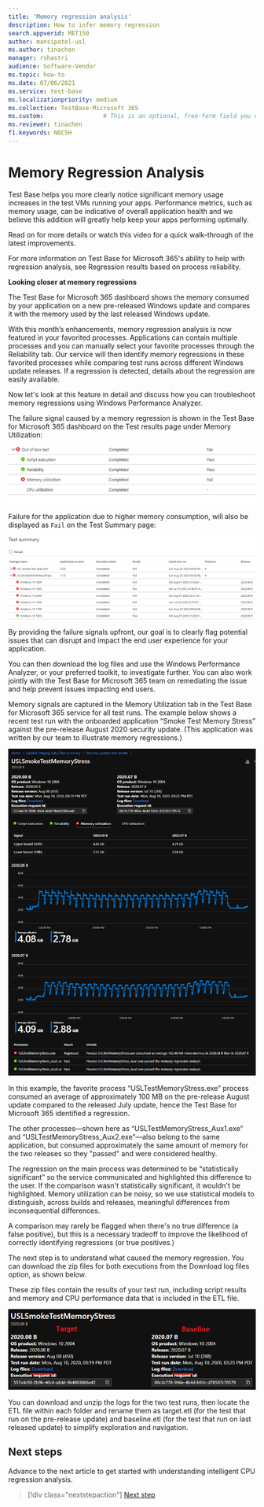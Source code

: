 ```yaml
---
title: 'Memory regression analysis'
description: How to infer memory regression
search.appverid: MET150
author: mansipatel-usl
ms.author: tinachen
manager: rshastri
audience: Software-Vendor
ms.topic: how-to
ms.date: 07/06/2021
ms.service: test-base
ms.localizationpriority: medium
ms.collection: TestBase-Microsoft 365
ms.custom:                 # This is an optional, free-form field you can use to define your own collection of articles. If you have more than one value, format as a bulleted list. This field truncates to something like 144 characters (inclusive of spaces) so keep it short.
ms.reviewer: tinachen
f1.keywords: NOCSH
---
```


# Memory Regression Analysis

Test Base helps you more clearly notice significant memory usage increases in the test VMs running your apps. Performance metrics, such as memory usage, can be indicative of overall application health and we believe this addition will greatly help keep your apps performing optimally.

Read on for more details or watch this video for a quick walk-through of the latest improvements.

For more information on Test Base for Microsoft 365's ability to help with regression analysis, see Regression results based on process reliability.

<b>Looking closer at memory regressions</b>

The Test Base for Microsoft 365 dashboard shows the memory consumed by your application on a new pre-released Windows update and compares it with the memory used by the last released Windows update.

With this month’s enhancements, memory regression analysis is now featured in your favorited processes. Applications can contain multiple processes and you can manually select your favorite processes through the Reliability tab. Our service will then identify memory regressions in these favorited processes while comparing test runs across different Windows update releases. If a regression is detected, details about the regression are easily available.

Now let's look at this feature in detail and discuss how you can troubleshoot memory regressions using Windows Performance Analyzer.

The failure signal caused by a memory regression is shown in the Test Base for Microsoft 365 dashboard on the Test results page under Memory Utilization:

![Memory utilization results.](Media/01_memory-utilization-results.png)

Failure for the application due to higher memory consumption, will also be displayed as ```Fail``` on the Test Summary page:

![Test summary results.](Media/02_test-summary.png)

By providing the failure signals upfront, our goal is to clearly flag potential issues that can disrupt and impact the end user experience for your application.

You can then download the log files and use the Windows Performance Analyzer, or your preferred toolkit, to investigate further. You can also work jointly with the Test Base for Microsoft 365 team on remediating the issue and help prevent issues impacting end users.

Memory signals are captured in the Memory Utilization tab in the Test Base for Microsoft 365 service for all test runs. The example below shows a recent test run with the onboarded application “Smoke Test Memory Stress” against the pre-release August 2020 security update. (This application was written by our team to illustrate memory regressions.)

![Memory regression results.](Media/03_memory-regression-comparison.png)

In this example, the favorite process “USLTestMemoryStress.exe” process consumed an average of approximately 100 MB on the pre-release August update compared to the released July update, hence the Test Base for Microsoft 365 identified a regression.

The other processes—shown here as “USLTestMemoryStress_Aux1.exe” and “USLTestMemoryStress_Aux2.exe”—also belong to the same application, but consumed approximately the same amount of memory for the two releases so they "passed" and were considered healthy.

The regression on the main process was determined to be “statistically significant” so the service communicated and highlighted this difference to the user. If the comparison wasn't statistically significant, it wouldn't be highlighted. Memory utilization can be noisy, so we use statistical models to distinguish, across builds and releases, meaningful differences from inconsequential differences.

A comparison may rarely be flagged when there's no true difference (a false positive), but this is a necessary tradeoff to improve the likelihood of correctly identifying regressions (or true positives.)

The next step is to understand what caused the memory regression. You can download the zip files for both executions from the Download log files option, as shown below.

These zip files contain the results of your test run, including script results and memory and CPU performance data that is included in the ETL file.

![Memory regression test files.](Media/04_memory-regression-test-files.png)

You can download and unzip the logs for the two test runs, then locate the ETL file within each folder and rename them as target.etl (for the test that run on the pre-release update) and baseline.etl (for the test that run on last released update) to simplify exploration and navigation.

## Next steps

Advance to the next article to get started with understanding intelligent CPU regression analysis.
> [!div class="nextstepaction"]
> [Next step](cpu.md)

<!---
Add button for next page
-->
